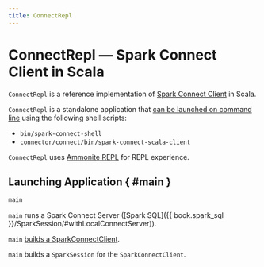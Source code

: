```yaml
---
title: ConnectRepl
---
```


# ConnectRepl &mdash; Spark Connect Client in Scala

`ConnectRepl` is a reference implementation of [Spark Connect Client](index.md) in Scala.

`ConnectRepl` is a standalone application that [can be launched on command line](#main) using the following shell scripts:

* `bin/spark-connect-shell`
* `connector/connect/bin/spark-connect-scala-client`

`ConnectRepl` uses [Ammonite REPL](https://ammonite.io/) for REPL experience.

## Launching Application { #main }

```scala
main
```

`main` runs a Spark Connect Server ([Spark SQL]({{ book.spark_sql }}/SparkSession/#withLocalConnectServer)).

`main` [builds a SparkConnectClient](SparkConnectClient.md#build).

`main` builds a `SparkSession` for the `SparkConnectClient`.

